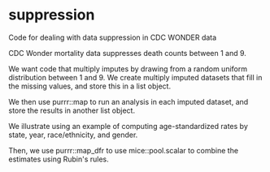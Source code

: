 # suppression
Code for dealing with data suppression in CDC WONDER data

CDC Wonder mortality data suppresses death counts between 1 and 9.

We want code that multiply imputes by drawing from a random uniform distribution between 1 and 9. We create
multiply imputed datasets that fill in the missing values, and store this in a list object.

We then use purrr::map to run an analysis in each imputed dataset, and store the results in another list object.

We illustrate using an example of computing age-standardized rates by state, year, race/ethnicity, and gender.

Then, we use purrr::map_dfr to use mice::pool.scalar to combine the estimates using Rubin's rules. 
